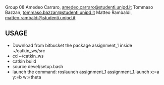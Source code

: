 Group 08
Amedeo Carraro, amedeo.carraro@studenti.unipd.it
Tommaso Bazzan, tommaso.bazzan@studenti.unipd.it
Matteo Rambaldi, matteo.rambaldi@studenti.unipd.it

## USAGE
- Download from bitbucket the package assignment_1 inside ~/catkin_ws/src 
- cd ~/catkin_ws
- catkin build
- source devel/setup.bash
- launch the command: roslaunch assignment_1 assignment_1.launch x:=a y:=b w:=theta
